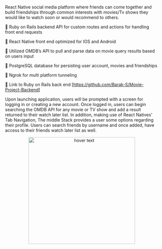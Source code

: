 React Native social media platform where friends can come together and build friendships through common interests with movies/Tv shows they would like to watch soon or would recommend to others.

 Ruby on Rails backend API for custom routes and actions for handling front end requests

 React Native front end optimized for IOS and Android

 Utilized OMDB’s API to pull and parse data on movie query results based on users input

 PostgreSQL database for persisting user account, movies and friendships

 Ngrok for multi platform tunneling

 Link to Ruby on Rails back end [https://github.com/Barak-S/Movie-Project-Backend]


Upon launching application, users will be prompted with a screen for logging in or creating a new account. Once logged in, users can begin searching the OMDB API for any movie or TV show and add a result returned to their watch later list. 
In addition, making use of React Natives' Tab Navigation, The middle Stack provides a user some options regarding their profile. Users can search friends by username and once added, have access to their friends watch later list as well.

<p align="center">
  <img src="../assets/login.png" width="350" title="hover text">

</p>



